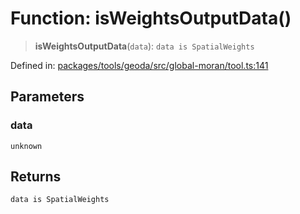 # Function: isWeightsOutputData()

> **isWeightsOutputData**(`data`): `data is SpatialWeights`

Defined in: [packages/tools/geoda/src/global-moran/tool.ts:141](https://github.com/GeoDaCenter/openassistant/blob/28e38a23cf528ccfe10391135d12fba8d3e385da/packages/tools/geoda/src/global-moran/tool.ts#L141)

## Parameters

### data

`unknown`

## Returns

`data is SpatialWeights`
